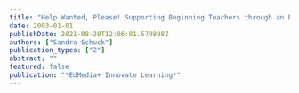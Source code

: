 ```yaml
---
title: "Help Wanted, Please! Supporting Beginning Teachers through an Electronic Mentoring Community"
date: 2003-01-01
publishDate: 2021-08-20T12:06:01.570898Z
authors: ["Sandra Schuck"]
publication_types: ["2"]
abstract: ""
featured: false
publication: "*EdMedia+ Innovate Learning*"
---
```


